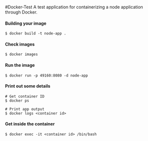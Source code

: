 #Docker-Test
A test application for containerizing a node application through Docker.

#### Building your image
```
$ docker build -t node-app .
```

#### Check images
```
$ docker images
```

#### Run the image
```
$ docker run -p 49160:8080 -d node-app
```

#### Print out some details
```
# Get container ID
$ docker ps

# Print app output
$ docker logs <container id>
```


#### Get inside the container
```
$ docker exec -it <container id> /bin/bash
```



